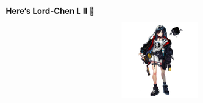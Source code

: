 ## Here‘s Lord-Chen L II 👋

<img src="https://raw.githubusercontent.com/Lord-ChenLII/Lord-ChenLII/main/Ak_closure.png" align="right" height="200px" />
